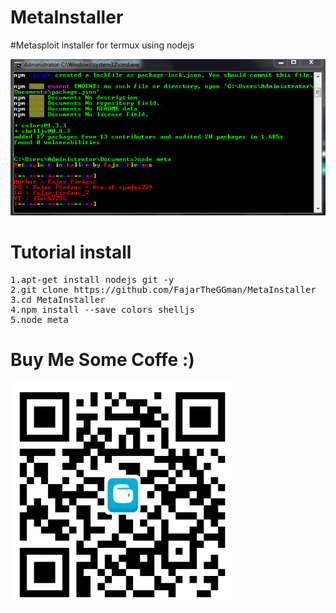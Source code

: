 # MetaInstaller
#Metasploit installer for termux using nodejs

![alt text](https://github.com/FajarTheGGman/MetaInstaller/blob/master/.img/123.PNG)

# Tutorial install
<pre>
1.apt-get install nodejs git -y
2.git clone https://github.com/FajarTheGGman/MetaInstaller
3.cd MetaInstaller
4.npm install --save colors shelljs
5.node meta
</pre>


# Buy Me Some Coffe :)
![donate](https://raw.githubusercontent.com/FajarTheGGman/F-Tools/master/.images/donate.jpeg)
